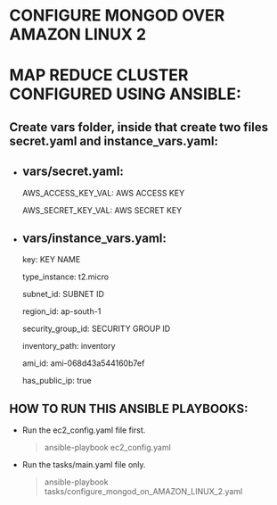 # CONFIGURE MONGOD OVER AMAZON LINUX 2
# MAP REDUCE CLUSTER CONFIGURED USING ANSIBLE:

## Create vars folder, inside that create two files secret.yaml and instance_vars.yaml: 

- vars/secret.yaml:
  ----------------
  
     AWS_ACCESS_KEY_VAL: AWS ACCESS KEY

     AWS_SECRET_KEY_VAL: AWS SECRET KEY


- vars/instance_vars.yaml:
  -----------------------

 	key: KEY NAME

	type_instance: t2.micro

	subnet_id: SUBNET ID

	region_id: ap-south-1

	security_group_id: SECURITY GROUP ID

	inventory_path: inventory

	ami_id: ami-068d43a544160b7ef

	has_public_ip: true


## HOW TO RUN THIS ANSIBLE PLAYBOOKS:

 - Run the ec2_config.yaml file first. 
   > ansible-playbook ec2_config.yaml
 
 - Run the tasks/main.yaml file only. 
   > ansible-playbook tasks/configure_mongod_on_AMAZON_LINUX_2.yaml
